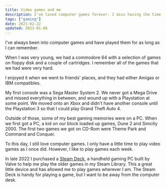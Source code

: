 ```yaml
---
title: Video games and me
description: I've loved computer games forever. I miss having the time and energy I used to have for them.
tags: ["gaming"]
date: 2021-02-22
updated: 2023-01-06
---
```


I've always been into computer games and have played them for as long as I can remember.

When I was very young, we had a commodore 64 with a selection of games on floppy disk and a couple of cartridges. I remember all of the games that we had were very hard.

I enjoyed it when we went to friends' places, and they had either Amigas or IBM compatibles.

My first console was a Sega Master System 2. We never got a Mega Drive and missed everything in between, and wound up with a Playstation at some point. We moved onto an Xbox and didn't have another console until the Playstation 3 so that I could play Grand Theft Auto 4.

Outside of those, some of my best gaming memories were on a PC. When we first got a PC, a kid on our block loaded up games, Dune 2 and Simcity 2000. The first two games we got on CD-Rom were Theme Park and Command and Conquer.

To this day, I still love computer games. I only have a little time to play video games as I once did. However, I like to play games each week.

In late 2022 I purchased a [Steam Deck](https://www.steamdeck.com/en/), a handheld gaming PC built by Valve to help me play the older games in my Steam Library. This a great little device and has allowed me to play games wherever I am. The Steam Deck is handy for playing a game, but I want to be away from the computer desk.